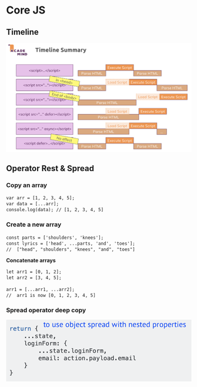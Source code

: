 # Core JS

## Timeline

![](../.gitbook/assets/snimok-ekrana-2020-01-01-v-11.16.03.png)

## Operator Rest & Spread

### Copy an array

```text
var arr = [1, 2, 3, 4, 5];
var data = [...arr];
console.log(data); // [1, 2, 3, 4, 5]
```

### Create a new array

```text
const parts = ['shoulders', 'knees']; 
const lyrics = ['head', ...parts, 'and', 'toes']; 
//  ["head", "shoulders", "knees", "and", "toes"]
```

**Concatenate arrays**

```text
let arr1 = [0, 1, 2];
let arr2 = [3, 4, 5];

arr1 = [...arr1, ...arr2]; 
//  arr1 is now [0, 1, 2, 3, 4, 5]
```

### Spread operator deep copy

![](../.gitbook/assets/snimok-ekrana-2020-07-15-v-17.20.19.png)

